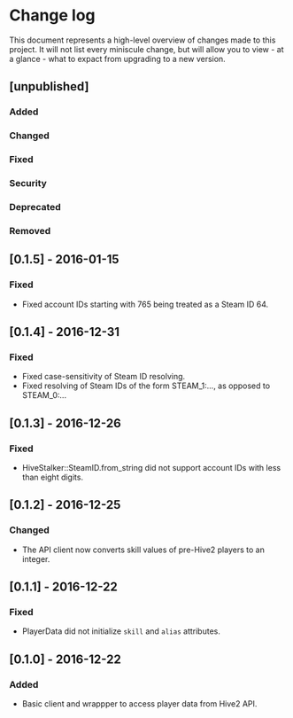 # Change log

This document represents a high-level overview of changes made to this project.
It will not list every miniscule change, but will allow you to view - at a
glance - what to expact from upgrading to a new version.

## [unpublished]

### Added

### Changed

### Fixed

### Security

### Deprecated

### Removed


## [0.1.5] - 2016-01-15

### Fixed

- Fixed account IDs starting with 765 being treated as a Steam ID 64.


## [0.1.4] - 2016-12-31

### Fixed

- Fixed case-sensitivity of Steam ID resolving.
- Fixed resolving of Steam IDs of the form STEAM_1:..., as opposed to STEAM_0:...


## [0.1.3] - 2016-12-26

### Fixed

- HiveStalker::SteamID.from_string did not support account IDs with less than
  eight digits.


## [0.1.2] - 2016-12-25

### Changed

- The API client now converts skill values of pre-Hive2 players to an integer.


## [0.1.1] - 2016-12-22

### Fixed

- PlayerData did not initialize `skill` and `alias` attributes.


## [0.1.0] - 2016-12-22

### Added

- Basic client and wrappper to access player data from Hive2 API.
